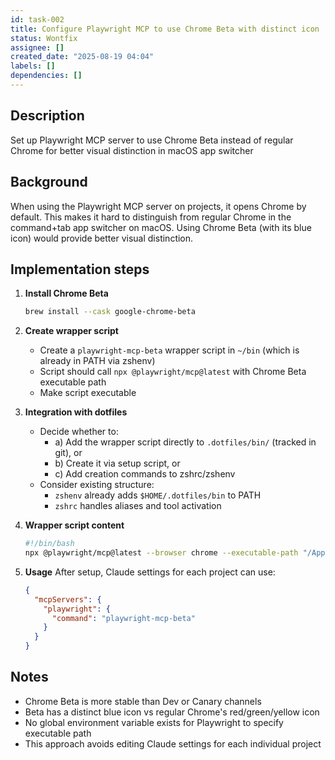 ```yaml
---
id: task-002
title: Configure Playwright MCP to use Chrome Beta with distinct icon
status: Wontfix
assignee: []
created_date: "2025-08-19 04:04"
labels: []
dependencies: []
---
```


## Description

Set up Playwright MCP server to use Chrome Beta instead of regular Chrome for
better visual distinction in macOS app switcher

## Background

When using the Playwright MCP server on projects, it opens Chrome by default.
This makes it hard to distinguish from regular Chrome in the command+tab app
switcher on macOS. Using Chrome Beta (with its blue icon) would provide better
visual distinction.

## Implementation steps

1. **Install Chrome Beta**

   ```bash
   brew install --cask google-chrome-beta
   ```

2. **Create wrapper script**

   - Create a `playwright-mcp-beta` wrapper script in `~/bin` (which is already
     in PATH via zshenv)
   - Script should call `npx @playwright/mcp@latest` with Chrome Beta executable
     path
   - Make script executable

3. **Integration with dotfiles**

   - Decide whether to:
     - a) Add the wrapper script directly to `.dotfiles/bin/` (tracked in git),
       or
     - b) Create it via setup script, or
     - c) Add creation commands to zshrc/zshenv
   - Consider existing structure:
     - `zshenv` already adds `$HOME/.dotfiles/bin` to PATH
     - `zshrc` handles aliases and tool activation

4. **Wrapper script content**

   ```bash
   #!/bin/bash
   npx @playwright/mcp@latest --browser chrome --executable-path "/Applications/Google Chrome Beta.app/Contents/MacOS/Google Chrome Beta" "$@"
   ```

5. **Usage** After setup, Claude settings for each project can use:
   ```json
   {
     "mcpServers": {
       "playwright": {
         "command": "playwright-mcp-beta"
       }
     }
   }
   ```

## Notes

- Chrome Beta is more stable than Dev or Canary channels
- Beta has a distinct blue icon vs regular Chrome's red/green/yellow icon
- No global environment variable exists for Playwright to specify executable
  path
- This approach avoids editing Claude settings for each individual project
